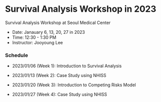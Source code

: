 # Survival Analysis Workshop in 2023

Survival Analysis Workshop at Seoul Medical Center

* Date: Janauary 6, 13, 20, 27 in 2023
* Time: 12:30 - 1:30 PM
* Instructor: Jooyoung Lee

### Schedule

* 2023/01/06 (Week 1): Introduction to Survival Analysis

* 2023/01/13 (Week 2): Case Study using NHISS

* 2023/01/20 (Week 3): Introduction to Competing Risks Model 

* 2023/01/27 (Week 4): Case Study using NHISS



